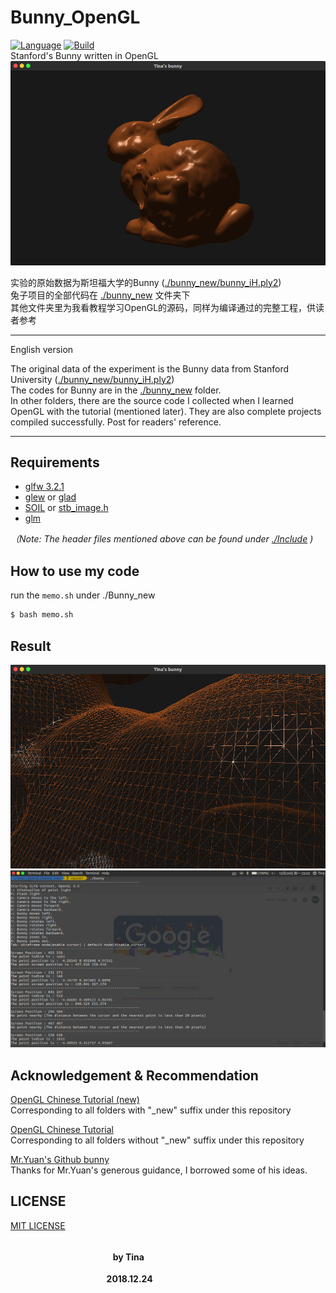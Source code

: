 # Bunny_OpenGL
[![Language](https://img.shields.io/badge/language-C++-blue.svg)](https://en.wikipedia.org/wiki/C++)     [![Build](https://img.shields.io/badge/build-passing-brightgreen.svg)](https://github.com/Tina-princess/Bunny_OpenGL)  
Stanford's Bunny written in OpenGL  
![bunny](bunny_new/overview.png)

实验的原始数据为斯坦福大学的Bunny ([./bunny_new/bunny_iH.ply2](bunny_new/bunny_iH.ply2))  
兔子项目的全部代码在 [./bunny_new](bunny_new) 文件夹下  
其他文件夹里为我看教程学习OpenGL的源码，同样为编译通过的完整工程，供读者参考


----------
English version

The original data of the experiment is the Bunny data from Stanford University ([./bunny_new/bunny_iH.ply2](bunny_new/bunny_iH.ply2))  
The codes for Bunny are in the [./bunny_new](bunny_new) folder.  
In other folders, there are the source code I collected when I learned OpenGL with the tutorial (mentioned later). They are also complete projects compiled successfully. Post for readers' reference.

----------


## Requirements
* [glfw 3.2.1](https://www.glfw.org/)
* [glew](https://www.glfw.org/) or [glad](https://glad.dav1d.de/)
* [SOIL](http://www.lonesock.net/soil.html) or [stb_image.h](https://github.com/nothings/stb/blob/master/stb_image.h)
*  [glm](https://glm.g-truc.net/0.9.8/index.html)

*（Note: The header files mentioned above can be found under [./Include](Include) )*  
  
## How to use my code
run the `memo.sh` under ./Bunny_new
```bash
$ bash memo.sh
```
## Result
![select point](bunny_new/selectPoint.png)
![terminal](bunny_new/terminal.png)

## Acknowledgement & Recommendation
[OpenGL Chinese Tutorial (new)](https://learnopengl-cn.github.io/)  
Corresponding to all folders with "_new" suffix under this repository  

[OpenGL Chinese Tutorial](https://learnopengl-cn.readthedocs.io/zh/latest/)  
Corresponding to all folders without "_new" suffix under this repository  

[Mr.Yuan's Github bunny](https://github.com/HarborYuan/bunny/)  
Thanks for Mr.Yuan's generous guidance, I borrowed some of his ideas.  

## LICENSE
[MIT LICENSE](LICENSE)

&nbsp;&nbsp;&nbsp;&nbsp;&nbsp;&nbsp;&nbsp;&nbsp;&nbsp;&nbsp;&nbsp;&nbsp;&nbsp;&nbsp;&nbsp;&nbsp;&nbsp;&nbsp;&nbsp;&nbsp;&nbsp;&nbsp;&nbsp;&nbsp;&nbsp;&nbsp;&nbsp;&nbsp;&nbsp;&nbsp;&nbsp;&nbsp;&nbsp;&nbsp;&nbsp;&nbsp;&nbsp;&nbsp;&nbsp;&nbsp;&nbsp;&nbsp;&nbsp;&nbsp;&nbsp;&nbsp;&nbsp;&nbsp;&nbsp;&nbsp;&nbsp;&nbsp;&nbsp;&nbsp;&nbsp;&nbsp;&nbsp;&nbsp;&nbsp;&nbsp;&nbsp;&nbsp;&nbsp;&nbsp;&nbsp;&nbsp;&nbsp;&nbsp;&nbsp;&nbsp;&nbsp;&nbsp;&nbsp;&nbsp;&nbsp;&nbsp;&nbsp;&nbsp;&nbsp;&nbsp;&nbsp;&nbsp;&nbsp;&nbsp;&nbsp;&nbsp;&nbsp;&nbsp;&nbsp;&nbsp;&nbsp;&nbsp;&nbsp;&nbsp;&nbsp;&nbsp;&nbsp;&nbsp;&nbsp;&nbsp;&nbsp;&nbsp;&nbsp;&nbsp;&nbsp;&nbsp;&nbsp;&nbsp;&nbsp;&nbsp;&nbsp;&nbsp;&nbsp;&nbsp;&nbsp;&nbsp;&nbsp;&nbsp;&nbsp;&nbsp;&nbsp;&nbsp;&nbsp;&nbsp;&nbsp;&nbsp;&nbsp;&nbsp;&nbsp;&nbsp;&nbsp;&nbsp;&nbsp;&nbsp;&nbsp;&nbsp;&nbsp;&nbsp;&nbsp;&nbsp;&nbsp;&nbsp;&nbsp;&nbsp;&nbsp;&nbsp;&nbsp;&nbsp;&nbsp;&nbsp;&nbsp;&nbsp;&nbsp;&nbsp;&nbsp;&nbsp;&nbsp;&nbsp;&nbsp;&nbsp;&nbsp;&nbsp;&nbsp;&nbsp;&nbsp;&nbsp;　**by Tina**  
&nbsp;&nbsp;&nbsp;&nbsp;&nbsp;&nbsp;&nbsp;&nbsp;&nbsp;&nbsp;&nbsp;&nbsp;&nbsp;&nbsp;&nbsp;&nbsp;&nbsp;&nbsp;&nbsp;&nbsp;&nbsp;&nbsp;&nbsp;&nbsp;&nbsp;&nbsp;&nbsp;&nbsp;&nbsp;&nbsp;&nbsp;&nbsp;&nbsp;&nbsp;&nbsp;&nbsp;&nbsp;&nbsp;&nbsp;&nbsp;&nbsp;&nbsp;&nbsp;&nbsp;&nbsp;&nbsp;&nbsp;&nbsp;&nbsp;&nbsp;&nbsp;&nbsp;&nbsp;&nbsp;&nbsp;&nbsp;&nbsp;&nbsp;&nbsp;&nbsp;&nbsp;&nbsp;&nbsp;&nbsp;&nbsp;&nbsp;&nbsp;&nbsp;&nbsp;&nbsp;&nbsp;&nbsp;&nbsp;&nbsp;&nbsp;&nbsp;&nbsp;&nbsp;&nbsp;&nbsp;&nbsp;&nbsp;&nbsp;&nbsp;&nbsp;&nbsp;&nbsp;&nbsp;&nbsp;&nbsp;&nbsp;&nbsp;&nbsp;&nbsp;&nbsp;&nbsp;&nbsp;&nbsp;&nbsp;&nbsp;&nbsp;&nbsp;&nbsp;&nbsp;&nbsp;&nbsp;&nbsp;&nbsp;&nbsp;&nbsp;&nbsp;&nbsp;&nbsp;&nbsp;&nbsp;&nbsp;&nbsp;&nbsp;&nbsp;&nbsp;&nbsp;&nbsp;&nbsp;&nbsp;&nbsp;&nbsp;&nbsp;&nbsp;&nbsp;&nbsp;&nbsp;&nbsp;&nbsp;&nbsp;&nbsp;&nbsp;&nbsp;&nbsp;&nbsp;&nbsp;&nbsp;&nbsp;&nbsp;&nbsp;&nbsp;&nbsp;&nbsp;&nbsp;&nbsp;&nbsp;&nbsp;&nbsp;&nbsp;&nbsp;&nbsp;&nbsp;&nbsp;&nbsp;&nbsp;&nbsp;&nbsp;&nbsp;&nbsp;&nbsp;&nbsp;&nbsp;&nbsp;**2018.12.24**
